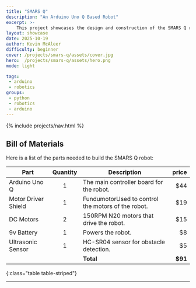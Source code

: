 ```yaml
---
title: "SMARS Q"
description: "An Arduino Uno Q Based Robot"
excerpt: >-
    This project showcases the design and construction of the SMARS Q robot, an Arduino Uno-based robot designed for various tasks.
layout: showcase
date: 2025-10-19
author: Kevin McAleer
difficulty: beginner
cover: /projects/smars-q/assets/cover.jpg
hero:  /projects/smars-q/assets/hero.png
mode: light

tags:
 - arduino
 - robotics
groups:
 - python
 - robotics
 - arduino
---
```


{% include projects/nav.html %}

## Bill of Materials

Here is a list of the parts needed to build the SMARS Q robot:

| Part                | Quantity | Description                                        |   price |
|---------------------|:--------:|----------------------------------------------------|--------:|
| Arduino Uno Q       |    1     | The main controller board for the robot.           |     $44 |
| Motor Driver Shield |    1     | FundumotorUsed to control the motors of the robot. |     $19 |
| DC Motors           |    2     | 150RPM N20 motors that drive the robot.            |     $15 |
| 9v Battery          |    1     | Powers the robot.                                  |      $8 |
| Ultrasonic Sensor   |    1     | HC-SR04 sensor for obstacle detection.             |      $5 |
|                     |          | **Total**                                          | **$91** |
{:class="table table-striped"}

---
